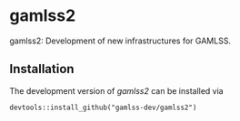 # gamlss2

gamlss2: Development of new infrastructures for GAMLSS.

## Installation

The development version of _gamlss2_ can be installed via

```{r installation-github, eval=FALSE}
devtools::install_github("gamlss-dev/gamlss2")
```
